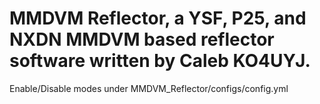 # MMDVM Reflector, a YSF, P25, and NXDN MMDVM based reflector software written by Caleb KO4UYJ.

Enable/Disable modes under MMDVM_Reflector/configs/config.yml
